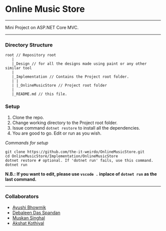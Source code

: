 # Online Music Store
---
Mini Project on ASP.NET Core MVC.

---

### Directory Structure
```
root // Repository root
   |
   |_Design // for all the designs made using paint or any other similar tool
   |
   |_Implementation // Contains the Project root folder.
   | |
   | |_OnlineMusicStore // Project root folder
   |
   |_README.md // this file.
```

### Setup

1. Clone the repo.
2. Change working directory to the Project root folder.
3. Issue command ```dotnet restore``` to install all the dependencies.
4. You are good to go. Edit or run as you wish.

_Commands for setup_

```
git clone https://github.com/the-it-weirdo/OnlineMusicStore.git
cd OnlineMusicStore/Implementation/OnlineMusicStore
dotnet restore # optional. If 'dotnet run' fails, use this command.
dotnet run
```

**N.B.: If you want to edit, please use ```vscode .``` inplace of ```dotnet run``` as the last command.**

---
### Collaborators
- [Ayushi Bhowmik](https://github.com/ayushibhowmik)
- [Debaleen Das Spandan](https://github.com/the-it-weirdo)
- [Muskan Singhal](https://github.com/muskan3218)
- [Akshat Kothiyal](https://github.com/KothiyalAkshat)


